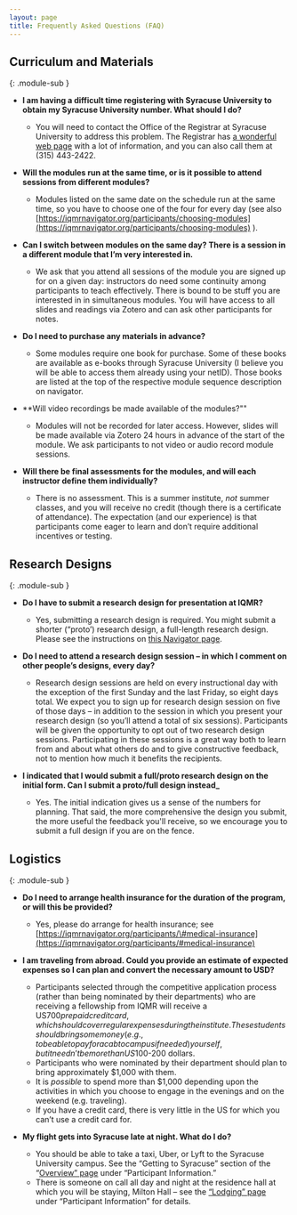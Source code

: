 ```yaml
---
layout: page
title: Frequently Asked Questions (FAQ)
---
```



## Curriculum and Materials 
{: .module-sub }

  - **I am having a difficult time registering with Syracuse University to obtain my Syracuse University number. What should I do?**
      - You will need to contact the Office of the Registrar at Syracuse University to address this problem. The Registrar has [a wonderful web page](https://registrar.syr.edu/) with a lot of information, and you can also call them at (315) 443-2422.


  - **Will the modules run at the same time, or is it possible to attend sessions from different modules?**
      - Modules listed on the same date on the schedule run at the same time, so you have to choose one of the four for every day (see also [https://iqmrnavigator.org/participants/choosing-modules](https://iqmrnavigator.org/participants/choosing-modules) ).


  - **Can I switch between modules on the same day? There is a session in a different module that I’m very interested in.**
      - We ask that you attend all sessions of the module you are signed up for on a given day: instructors do need some continuity among participants to teach effectively. There is bound to be stuff you are interested in in simultaneous modules. You will have access to all slides and readings via Zotero and can ask other participants for notes.

 
  - **Do I need to purchase any materials in advance?**
      - Some modules require one book for purchase. Some of these books are available as e-books through Syracuse University (I believe you will be able to access them already using your netID). Those books are listed at the top of the respective module sequence description on navigator.

  - **Will video recordings be made available of the modules?""
      - Modules will not be recorded for later access. However, slides will be made available via Zotero 24 hours in advance of the start of the module. We ask participants to not video or audio record module sessions. 

  - **Will there be final assessments for the modules, and will each instructor define them individually?**
      - There is no assessment. This is a summer institute, *not* summer classes, and you will receive no credit (though there is a certificate of attendance). The expectation (and our experience) is that participants come eager to learn and don’t require additional incentives or testing.


## Research Designs
{: .module-sub }


  - **Do I have to submit a research design for presentation at IQMR?**   
      - Yes, submitting a research design is required. You might submit a shorter (“proto’) research design, a full-length research design. Please see the instructions on [this Navigator page](https://iqmrnavigator.org/participants/research-design-instructions).


  - **Do I need to attend a research design session – in which I comment on other people’s designs, every day?**  
      - Research design sessions are held on every instructional day with the exception of the first Sunday and the last Friday, so eight days total. We expect you to sign up for research design session on five of those days – in addition to the session in which you present your research design (so you’ll attend a total of six sessions). Participants will be given the opportunity to opt out of two research design sessions. Participating in these sessions is a great way both to learn from and about what others do and to give constructive feedback, not to mention how much it benefits the recipients.


  - **I indicated that I would submit a full/proto research design on the initial form. Can I submit a proto/full design instead_**
      - Yes. The initial indication gives us a sense of the numbers for planning. That said, the more comprehensive the design you submit, the more useful the feedback you'll receive, so we encourage you to submit a full design if you are on the fence. 


## Logistics
{: .module-sub }

  - **Do I need to arrange health insurance for the duration of the program, or will this be provided?**
      - Yes, please do arrange for health insurance; see [https://iqmrnavigator.org/participants/\#medical-insurance](https://iqmrnavigator.org/participants/#medical-insurance)


  - **I am traveling from abroad. Could you provide an estimate of expected expenses so I can plan and convert the necessary amount to USD?**
      - Participants selected through the competitive application process (rather than being nominated by their departments) who are receiving a fellowship from IQMR will receive a US$700 prepaid credit card, which should cover regular expenses during the institute. These students should bring some money (e.g., to be able to pay for a cab to campus if needed) yourself, but it needn’t be more than US$100-200 dollars.
      - Participants who were nominated by their department should plan to bring approximately $1,000 with them.
      - It is *possible* to spend more than $1,000 depending upon the activities in which you choose to engage in the evenings and on the weekend (e.g. traveling).
      - If you have a credit card, there is very little in the US for which you can’t use a credit card for.


  - **My flight gets into Syracuse late at night. What do I do?**    
      - You should be able to take a taxi, Uber, or Lyft to the Syracuse University campus. See the “Getting to Syracuse” section of the “[Overview” page](https://iqmrnavigator.org/participants/) under “Participant Information.”
      - There is someone on call all day and night at the residence hall at which you will be staying, Milton Hall – see the [“Lodging” page](https://iqmrnavigator.org/participants/lodging) under “Participant Information” for details.
